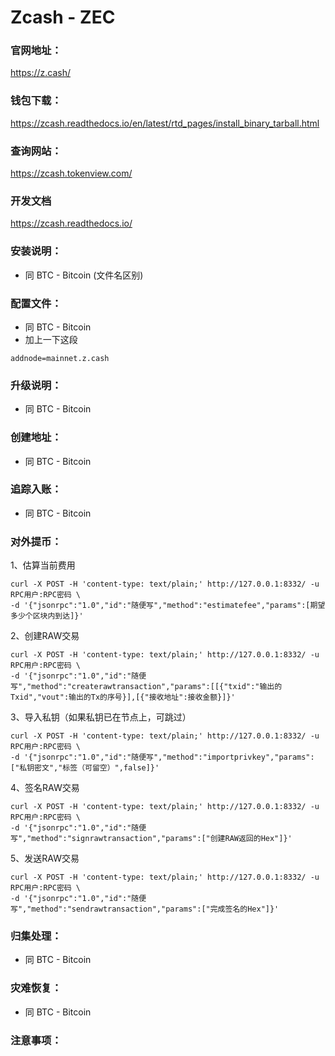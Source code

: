# Zcash - ZEC

### 官网地址：
https://z.cash/

### 钱包下载：
https://zcash.readthedocs.io/en/latest/rtd_pages/install_binary_tarball.html

### 查询网站：
https://zcash.tokenview.com/

### 开发文档
https://zcash.readthedocs.io/

### 安装说明：
* 同 BTC - Bitcoin (文件名区别)

### 配置文件：
* 同 BTC - Bitcoin
* 加上一下这段
```
addnode=mainnet.z.cash
```

### 升级说明：
* 同 BTC - Bitcoin

### 创建地址：
* 同 BTC - Bitcoin

### 追踪入账：
* 同 BTC - Bitcoin

### 对外提币：
1、估算当前费用
```
curl -X POST -H 'content-type: text/plain;' http://127.0.0.1:8332/ -u RPC用户:RPC密码 \
-d '{"jsonrpc":"1.0","id":"随便写","method":"estimatefee","params":[期望多少个区块内到达]}'  
```

2、创建RAW交易
```
curl -X POST -H 'content-type: text/plain;' http://127.0.0.1:8332/ -u RPC用户:RPC密码 \
-d '{"jsonrpc":"1.0","id":"随便写","method":"createrawtransaction","params":[[{"txid":"输出的Txid","vout":输出的Tx的序号}],[{"接收地址":接收金额}]}'  
```

3、导入私钥（如果私钥已在节点上，可跳过）
```
curl -X POST -H 'content-type: text/plain;' http://127.0.0.1:8332/ -u RPC用户:RPC密码 \
-d '{"jsonrpc":"1.0","id":"随便写","method":"importprivkey","params":["私钥密文","标签（可留空）",false]}'  
```

4、签名RAW交易
```
curl -X POST -H 'content-type: text/plain;' http://127.0.0.1:8332/ -u RPC用户:RPC密码 \
-d '{"jsonrpc":"1.0","id":"随便写","method":"signrawtransaction","params":["创建RAW返回的Hex"]}'  
```

5、发送RAW交易
```
curl -X POST -H 'content-type: text/plain;' http://127.0.0.1:8332/ -u RPC用户:RPC密码 \
-d '{"jsonrpc":"1.0","id":"随便写","method":"sendrawtransaction","params":["完成签名的Hex"]}'  
```

### 归集处理：
* 同 BTC - Bitcoin

### 灾难恢复：
* 同 BTC - Bitcoin

### 注意事项：

